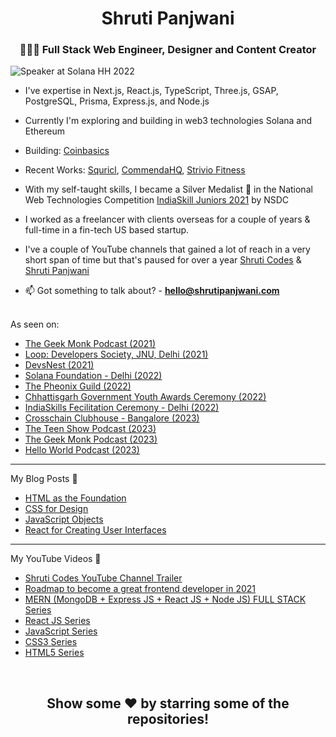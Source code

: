 <h1 align="center">Shruti Panjwani</h1>
<h3 align="center"> 👩🏻‍💻 Full Stack Web Engineer, Designer and Content Creator </h3>

![Speaker at Solana HH 2022](https://pbs.twimg.com/profile_banners/1254357707672285185/1663439580/1500x500)

- I've expertise in Next.js, React.js, TypeScript, Three.js, GSAP, PostgreSQL, Prisma, Express.js, and Node.js

- Currently I'm exploring and building in web3 technologies Solana and Ethereum

- Building: [Coinbasics](https://coinbasics.xyz/)

- Recent Works: [Squricl](https://squircl.app/), [CommendaHQ](https://www.commenda.io/), [Strivio Fitness](https://strivio.in/) 

- With my self-taught skills, I became a Silver Medalist 🥈 in the National Web Technologies Competition [IndiaSkill Juniors 2021](https://worldskillsindia.co.in/juniorskills2021/) by NSDC

- I worked as a freelancer with clients overseas for a couple of years & full-time in a fin-tech US based startup. 

- I've a couple of YouTube channels that gained a lot of reach in a very short span of time but that's paused for over a year [Shruti Codes](https://www.youtube.com/c/shruticodes/) &
[Shruti Panjwani](https://www.youtube.com/c/ShrutiPanjwani) 

- 📫 Got something to talk about? - **hello@shrutipanjwani.com**

<br>
<div align="left">
  As seen on:
  
  - <a href="https://youtu.be/0pAx_uwX51I" target="_blank">The Geek Monk Podcast (2021)</a>
  - <a href="https://youtu.be/v6iUENZe6Go" target="_blank">Loop: Developers Society, JNU, Delhi (2021)</a>
  - <a href="https://www.linkedin.com/posts/shrutipanjwani_passion-learning-skills-activity-6769698108600287232-8gSY?utm_source=share&utm_medium=member_desktop" target="_blank">DevsNest (2021)</a>
  - <a href="https://www.linkedin.com/posts/shrutipanjwani_web3-activity-6977491540852035584-LaTz?utm_source=share&utm_medium=member_desktop" target="_blank">Solana Foundation - Delhi (2022)</a>
  - <a href="https://www.linkedin.com/posts/shrutipanjwani_bangalore-activity-6972066073613402112-hQ7w?utm_source=share&utm_medium=member_desktop" target="_blank">The Pheonix Guild (2022)</a>
  - <a href="https://www.linkedin.com/posts/shrutipanjwani_blessedandgrateful-activity-6940345082935939074-lqB9?utm_source=share&utm_medium=member_desktop" target="_blank">Chhattisgarh Government Youth Awards Ceremony (2022)</a>
  - <a href="https://www.linkedin.com/posts/shrutipanjwani_india-success-winning-activity-6930469018499715072-0F1V?utm_source=share&utm_medium=member_desktop" target="_blank">IndiaSkills Fecilitation Ceremony - Delhi (2022)</a>
  - <a href="https://twitter.com/SuperteamIN/status/1668257362459672580?s=20" target="_blank">Crosschain Clubhouse - Bangalore (2023)</a>
  - <a href="https://youtu.be/zcyN5EVk2kA" target="_blank">The Teen Show Podcast (2023)</a>
  - <a href="#" target="_blank">The Geek Monk Podcast (2023)</a>
  - <a href="#" target="_blank">Hello World Podcast (2023)</a>
  <hr>
  
  My Blog Posts 🌱

  - <a href="https://medium.com/coderstroop/html-as-the-foundation-9fa9049c25a4" target="_blank">HTML as the Foundation</a>
  - <a href="https://medium.com/coderstroop/css-for-design-badb0d774f29" target="_blank">CSS for Design</a>
  - <a href="https://medium.com/coderstroop/javascript-objects-bb8f9e93a56e" target="_blank">JavaScript Objects</a>
  - <a href="https://medium.com/coderstroop/react-for-creating-user-interfaces-431677152887" target="_blank">React for Creating User Interfaces</a>
  
  <hr>
  
  My YouTube Videos 🌱

  -  <a href="https://youtu.be/ZO6RGhYAhuc" target="_blank">Shruti Codes YouTube Channel Trailer</a>
  -  <a href="https://youtu.be/Rdnk7Z-GxGs" target="_blank">Roadmap to become a great frontend developer in 2021</a>
  -  <a href="https://youtube.com/playlist?list=PLvXL1BJZph30gxmE6jhbZmGiiICCKSnY4" target="_blank">MERN (MongoDB + Express JS + React JS + Node JS) FULL STACK Series</a>
  -  <a href="https://youtube.com/playlist?list=PLvXL1BJZph319qPHlZIralGntWXS3JItg" target="_blank">React JS Series</a>
  -  <a href="https://youtube.com/playlist?list=PLvXL1BJZph30m5kyqgxQ7900bfBOJEipt" target="_blank">JavaScript Series</a>
  -  <a href="https://youtube.com/playlist?list=PLvXL1BJZph30FH9UE0N8z-MSmu5PDc7aV" target="_blank">CSS3 Series</a>
  -  <a href="https://youtube.com/playlist?list=PLvXL1BJZph30Nv-aI3dVZH6ZuiwqdTkp1" target="_blank">HTML5 Series</a>
  
</div>

<br>
<h2 align="center">Show some  ❤️  by starring some of the repositories!</h2>

